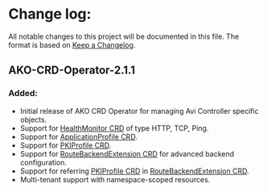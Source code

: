 # Change log:

All notable changes to this project will be documented in this file. The format is based on [Keep a Changelog](https://keepachangelog.com/en/1.0.0/).

## AKO-CRD-Operator-2.1.1

### Added:
 - Initial release of AKO CRD Operator for managing Avi Controller specific objects.
 - Support for [HealthMonitor CRD](../docs/crds/healthmonitor.md) of type HTTP, TCP, Ping. 
 - Support for [ApplicationProfile CRD](../docs/crds/applicationprofile.md).
 - Support for [PKIProfile CRD](../docs/crds/pkiprofile.md).
 - Support for [RouteBackendExtension CRD](../docs/crds/routebackendextension.md) for advanced backend configuration.
 - Support for referring [PKIProfile CRD](../docs/crds/pkiprofile.md) in [RouteBackendExtension CRD](../docs/crds/routebackendextension.md).
 - Multi-tenant support with namespace-scoped resources.

